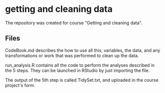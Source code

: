 # getting and cleaning data
The repository was created for course "Getting and cleaning data".
## Files

CodeBook.md describes the how to use all this, variables, the data, and any transformations or work that was performed to clean up the data.

run_analysis.R contains all the code to perform the analyses described in the 5 steps. They can be launched in RStudio by just importing the file.

The output of the 5th step is called TidySet.txt, and uploaded in the course project's form.
